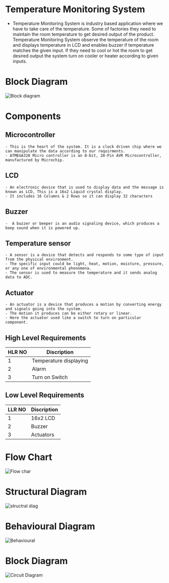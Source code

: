 # Temperature Monitoring System
* Temperature Monitoring System is industry based application where we have to take care of the temperature. Some of factories they need to maintain the room temperature to get desired output of the product. Temperature Monitoring System observe the temperature of the room and displays temperature in LCD and enables buzzer if temperature matches the given input. If they need to cool or hot the room to get desired output the system turn on  cooler or heater  according to given inputs.
# Block Diagram
   ![Block diagram](https://user-images.githubusercontent.com/98826655/155867000-a8c47712-4866-43ca-af8a-75542ff1ed31.png)
# Components
## Microcontroller
    - This is the heart of the system. It is a clock driven chip where we can manipulate the data according to our requirments.
    - ATMEGA328 Micro controller is an 8-bit, 28-Pin AVR Microcontroller, manufactured by Microchip.
## LCD
    - An electronic device that is used to display data and the message is known as LCD, This is a 16x2 Liquid crystal display.
    - It includes 16 Columns & 2 Rows so it can display 32 characters
## Buzzer
    -  A buzzer or beeper is an audio signaling device, which produces a beep sound when it is powered up.
## Temperature sensor
    - A sensor is a device that detects and responds to some type of input from the physical environment.
    - The specific input could be light, heat, motion, moisture, pressure, or any one of environmental phenomena.
    - The sensor is used to measure the temperature and it sends analog data to ADC. 
## Actuator
    - An actuator is a device that produces a motion by converting energy and signals going into the system.
    - The motion it produces can be either rotary or linear. 
    - Here the actuator used like a switch to turn on particular component.
## High Level Requirements
| HLR NO| Discription|
|-------|------------|
|1| Temperature displaying|
|2| Alarm|
|3| Turn on Switch|
## Low Level Requirements
| LLR NO| Discription|
|-----|------|
|1| 16x2 LCD|
|2| Buzzer|
|3| Actuators|

# Flow Chart

   ![Flow char](https://user-images.githubusercontent.com/98826655/155870610-51771d80-6d22-45e0-8437-ba34b8e9effb.png)

# Structural Diagram
   
   ![structral diag](https://user-images.githubusercontent.com/98826655/155913143-67ee8075-5bf3-4676-9bcd-12bcda99cd8a.png)
   
# Behavioural Diagram

   ![Behavioural](https://user-images.githubusercontent.com/98826655/155915917-99c982e3-68bc-40fc-bb47-dbef9e30da99.png)
   
# Block Diagram

![Circuit Diagram ](https://user-images.githubusercontent.com/98826655/157273238-fb0b66e2-cc27-4b9f-9e42-e87464fbf35f.PNG)

